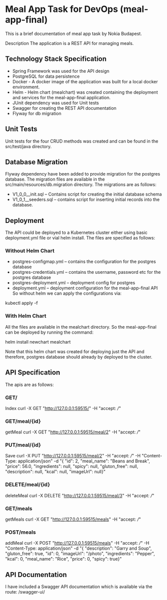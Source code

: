 # Meal App Task for DevOps (meal-app-final) #
This is a brief documentation of meal app task by Nokia Budapest.

Description
The application is a REST API for managing meals.

## Technology Stack Specification
*	Spring Framework was used for the API design 
*	PostgreSQL for data persistence
*	Docker - A docker image of the application was built for a local docker environment.
*	Helm - Helm chart (mealchart) was created containing the deployment and services for the meal-app-final application. 
*	JUnit dependency was used for Unit tests
*	Swagger for creating the REST API documentation
*	Flyway for db migration

## Unit Tests
Unit tests for the four CRUD methods was created and can be found in the src/test/java directory.

## Database Migration
Flyway dependency have been added to provide migration for the postgres database. The migration files are available in the src/main/resources/db.migration directory. The migrations are as follows:
*	V1_0_0__init.sql – Contains script for creating the initial database schema
*	V1_0_1__seeders.sql – contains script for inserting initial records into the database.

## Deployment
The API could be deployed to a Kubernetes cluster either using basic deployment.yml file or vial helm install. 
The files are specified as follows:

### Without Helm Chart
*	postgres-configmap.yml – contains the configuration for the postgres database
*	postgres-credentials.yml – contains the username, password etc for the postgres database
*	postgres-deployment.yml – deployment config for postgres
*	deployment.yml – deployment configuration for the meal-app-final API
So without helm we can apply the configurations via:

kubectl apply -f <yml file>

### With Helm Chart
All the files are available in the mealchart directory. So the meal-app-final can be deployed by running the command:

helm install newchart mealchart

Note that this helm chart was created for deploying just the API and therefore, postgres database should already by deployed to the cluster.

## API Specification
The apis are as follows:

### GET/
Index
curl -X GET "http://127.0.0.1:59515/" -H "accept: */*"


### GET/meal/{id}
getMeal
curl -X GET "http://127.0.0.1:59515/meal/2" -H "accept: */*"


### PUT/meal/{id}
Save
curl -X PUT "http://127.0.0.1:59515/meal/2" -H "accept: */*" -H "Content-Type: application/json" -d "{ \"id\": 2, \"meal_name\": \"Beans and Break\", \"price\": 56.0, \"ingredients\": null, \"spicy\": null, \"gluton_free\": null, \"description\": null, \"kcal\": null, \"imageUrl\": null}"

### DELETE/meal/{id}
deleteMeal
curl -X DELETE "http://127.0.0.1:59515/meal/3" -H "accept: */*"


### GET/meals
getMeals
curl -X GET "http://127.0.0.1:59515/meals" -H "accept: */*"


### POST/meals
addMeal
curl -X POST "http://127.0.0.1:59515/meals" -H "accept: */*" -H "Content-Type: application/json" -d "{ \"description\": \"Garry and Soup\", \"gluton_free\": true, \"id\": 0, \"imageUrl\": \"/photo\", \"ingredients\": \"Pepper\", \"kcal\": 0, \"meal_name\": \"Rice\", \"price\": 0, \"spicy\": true}"

## API Documentation
I have included a Swagger API documentation which is available via the route:
/swagger-ui/

